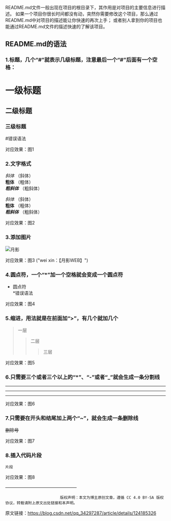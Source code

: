 README.md文件一般出现在项目的根目录下，其作用是对项目的主要信息进行描述。
如果一个项目你很长时间都没有动，突然你需要修改这个项目，那么通过README.md中对项目的描述能让你快速的再次上手；
或者别人拿到你的项目也能通过README.md文件的描述快速的了解该项目。

## README.md的语法

### 1.标题，几个“#”就表示几级标题，注意最后一个“#”后面有一个空格：
# 一级标题
## 二级标题
### 三级标题
#错误语法

对应效果：图1



 

### 2.文字格式
*斜体*  （斜体）  
**粗体** （粗体）  
***粗斜体*** （粗斜体）  

_斜体_ （斜体）  
__粗体__ （粗体）  
___粗斜体___ （粗斜体）  

对应效果：图2



 

### 3.添加图片

![月影](http://web.yydpt.com/yueyingweb.jpg)

对应效果：图3
("wei   xin：【月影WEB】")



 

### 4.圆点符，一个“*”加一个空格就会变成一个圆点符
* 圆点符  
*错误语法

对应效果：图4



 

### 5.缩进，用法就是在前面加“>”，有几个就加几个
>一层
>>二层
>>>三层

对应效果：图5



 

### 6.只需要三个或者三个以上的“*”、“-”或者“_”就会生成一条分割线
***
---
___

对应效果：图6



 

### 7.只需要在开头和结尾加上两个“~”，就会生成一条删除线
~~删除号~~

对应效果：图7



 

### 8.插入代码片段
```
片段
```

对应效果：图8



 
————————————————

                            版权声明：本文为博主原创文章，遵循 CC 4.0 BY-SA 版权协议，转载请附上原文出处链接和本声明。
                        
原文链接：https://blog.csdn.net/qq_34297287/article/details/124185326             
